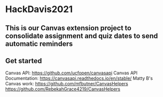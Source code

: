 # HackDavis2021

## This is our Canvas extension project to consolidate assignment and quiz dates to send automatic reminders

## Get started
Canvas API: https://github.com/ucfopen/canvasapi
Canvas API Documentation: https://canvasapi.readthedocs.io/en/stable/
Matty B's Canvas work: https://github.com/mfbutner/CanvasHelpers https://github.com/RebekahGrace4219/CanvasHelpers


